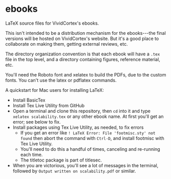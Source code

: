 # ebooks
LaTeX source files for VividCortex's ebooks.

This isn't intended to be a distribution mechanism for the ebooks---the final versions will be hosted on VividCortex's website. But it's a good place to collaborate on making them, getting external reviews, etc.

The directory organization convention is that each ebook will have a `.tex` file in the top level,
and a directory containing figures, reference material, etc.

You'll need the Roboto font and xelatex to build the PDFs, due to the custom fonts. You can't use the latex or pdflatex commands.

A quickstart for Mac users for installing LaTeX:

* Install BasicTex
* Install Tex Live Utility from GitHub
* Open a terminal and clone this repository, then `cd` into it and type `xelatex scalability.tex` or any other ebook name. At first you'll get an error; see below to fix.
* Install packages using Tex Live Utility, as needed, to fix errors
  * If you get an error like `! LaTeX Error: File 'footmisc.sty' not found` then abort the command with `Ctrl-D`, and install footmisc with Tex Live Utility.
  * You'll need to do this a handful of times, canceling and re-running each time.
  * The titletoc package is part of titlesec.
* When you are victorious, you'll see a lot of messages in the terminal, followed by `Output written on scalability.pdf` or similar.
